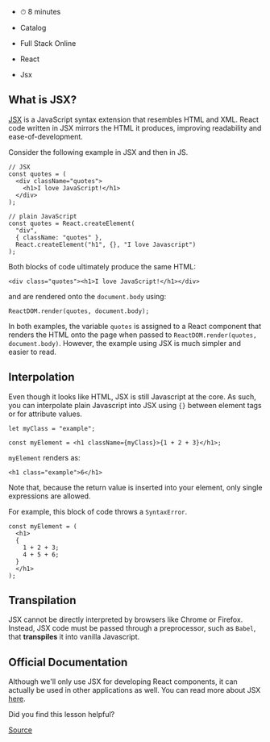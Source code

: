 

- ⏱ 8 minutes

- Catalog
- Full Stack Online
- React
- Jsx

## What is JSX?

[JSX](https://facebook.github.io/react/docs/jsx-in-depth.html) is a JavaScript syntax extension that resembles HTML and XML. React code written in JSX mirrors the HTML it produces, improving readability and ease-of-development.

Consider the following example in JSX and then in JS.

    // JSX
    const quotes = (
      <div className="quotes">
        <h1>I love JavaScript!</h1>
      </div>
    );

    // plain JavaScript
    const quotes = React.createElement(
      "div",
      { className: "quotes" },
      React.createElement("h1", {}, "I love Javascript")
    );

Both blocks of code ultimately produce the same HTML:

    <div class="quotes"><h1>I love JavaScript!</h1></div>

and are rendered onto the `document.body` using:

    ReactDOM.render(quotes, document.body);

In both examples, the variable `quotes` is assigned to a React component that renders the HTML onto the page when passed to `ReactDOM.render(quotes, document.body)`. However, the example using JSX is much simpler and easier to read.

## Interpolation

Even though it looks like HTML, JSX is still Javascript at the core. As such, you can interpolate plain Javascript into JSX using `{}` between element tags or for attribute values.

    let myClass = "example";

    const myElement = <h1 className={myClass}>{1 + 2 + 3}</h1>;

`myElement` renders as:

    <h1 class="example">6</h1>

Note that, because the return value is inserted into your element, only single expressions are allowed.

For example, this block of code throws a `SyntaxError`.

    const myElement = (
      <h1>
      {
        1 + 2 + 3;
        4 + 5 + 6;
      }
      </h1>
    );

## Transpilation

JSX cannot be directly interpreted by browsers like Chrome or Firefox. Instead, JSX code must be passed through a preprocessor, such as `Babel`, that **transpiles** it into vanilla Javascript.

## Official Documentation

Although we'll only use JSX for developing React components, it can actually be used in other applications as well. You can read more about JSX [here](http://facebook.github.io/jsx/).

Did you find this lesson helpful?

[Source](https://open.appacademy.io/learn/full-stack-online/react/jsx)
